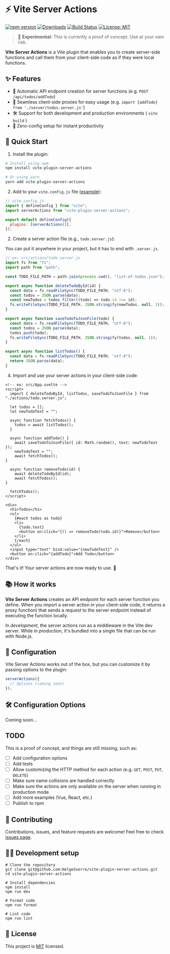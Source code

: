 # ⚡ Vite Server Actions

[![npm version](https://img.shields.io/npm/v/vite-plugin-server-actions.svg?style=flat)](https://www.npmjs.com/package/vite-plugin-server-actions)
[![Downloads](https://img.shields.io/npm/dm/vite-plugin-server-actions.svg?style=flat)](https://www.npmjs.com/package/vite-plugin-server-actions)
[![Build Status](https://img.shields.io/github/workflow/status/HelgeSverre/vite-plugin-server-actions/CI)](https://github.com/HelgeSverre/vite-plugin-server-actions/actions)
[![License: MIT](https://img.shields.io/badge/License-MIT-yellow.svg)](https://opensource.org/licenses/MIT)

> 🚧 **Experimental:** This is currently a proof of concept. Use at your own risk.

**Vite Server Actions** is a Vite plugin that enables you to create server-side functions and call them from your
client-side code as if they were local functions.

## ✨ Features

- 🔄 Automatic API endpoint creation for server functions (e.g. `POST /api/todos/addTodo`)
- 🔗 Seamless client-side proxies for easy usage (e.g. `import {addTodo} from './server/todos.server.js'`)
- 🛠 Support for both development and production environments ( `vite build` )
- 🚀 Zero-config setup for instant productivity

## 🚀 Quick Start

1. Install the plugin:

```bash
# Install using npm
npm install vite-plugin-server-actions

# Or using yarn
yarn add vite-plugin-server-actions
```

2. Add to your `vite.config.js` file ([example](examples/todo-app/vite.config.js)):

```javascript
// vite.config.js
import { defineConfig } from "vite";
import serverActions from "vite-plugin-server-actions";

export default defineConfig({
  plugins: [serverActions()],
});
```

2. Create a server action file (e.g., `todo.server.js`):

You can put it anywhere in your project, but it has to end with `.server.js`.

```javascript
// ex: src/actions/todo.server.js
import fs from "fs";
import path from "path";

const TODO_FILE_PATH = path.join(process.cwd(), "list-of-todos.json");

export async function deleteTodoById(id) {
  const data = fs.readFileSync(TODO_FILE_PATH, "utf-8");
  const todos = JSON.parse(data);
  const newTodos = todos.filter((todo) => todo.id !== id);
  fs.writeFileSync(TODO_FILE_PATH, JSON.stringify(newTodos, null, 2));
}

export async function saveTodoToJsonFile(todo) {
  const data = fs.readFileSync(TODO_FILE_PATH, "utf-8");
  const todos = JSON.parse(data);
  todos.push(todo);
  fs.writeFileSync(TODO_FILE_PATH, JSON.stringify(todos, null, 2));
}

export async function listTodos() {
  const data = fs.readFileSync(TODO_FILE_PATH, "utf-8");
  return JSON.parse(data);
}
```

4. Import and use your server actions in your client-side code:

```svelte
<!-- ex: src/App.svelte -->
<script>
  import { deleteTodoById, listTodos, saveTodoToJsonFile } from "./actions/todo.server.js";

  let todos = [];
  let newTodoText = "";

  async function fetchTodos() {
    todos = await listTodos();
  }

  async function addTodo() {
    await saveTodoToJsonFile({ id: Math.random(), text: newTodoText });
    newTodoText = "";
    await fetchTodos();
}

  async function removeTodo(id) {
    await deleteTodoById(id);
    await fetchTodos();
}

  fetchTodos();
</script>

<div>
  <h1>Todos</h1>
  <ul>
    {#each todos as todo}
    <li>
      {todo.text}
      <button on:click="{() => removeTodo(todo.id)}">Remove</button>
    </li>
    {/each}
  </ul>
  <input type="text" bind:value="{newTodoText}" />
  <button on:click="{addTodo}">Add Todo</button>
</div>
```

That's it! Your server actions are now ready to use. 🎉

## 📚 How it works

**Vite Server Actions** creates an API endpoint for each server function you define. When you import a server action in
your client-side code, it returns a proxy function) that sends a request to the server endpoint instead of executing the
function locally.

In _development_, the server actions run as a middleware in the Vite dev server.
While in _production_, it's bundled into a single file that can be run with Node.js.

## 🔧 Configuration

Vite Server Actions works out of the box, but you can customize it by passing options to the plugin:

```javascript
serverActions({
  // Options (coming soon)
});
```

## 🛠️ Configuration Options

Coming soon...

## TODO

This is a proof of concept, and things are still missing, such as:

- [ ] Add configuration options
- [ ] Add tests
- [ ] Allow customizing the HTTP method for each action (e.g. `GET`, `POST`, `PUT`, `DELETE`)
- [ ] Make sure name collisions are handled correctly
- [ ] Make sure the actions are only available on the server when running in production mode.
- [ ] Add more examples (Vue, React, etc.)
- [ ] Publish to npm

## 🤝 Contributing

Contributions, issues, and feature requests are welcome! Feel free to
check [issues page](https://github.com/helgesverre/vite-plugin-server-actions/issues).

## 🧑‍💻 Development setup

```shell
# Clone the repository
git clone git@github.com:HelgeSverre/vite-plugin-server-actions.git
cd vite-plugin-server-actions

# Install dependencies
npm install
npm run dev

# Format code
npm run format

# Lint code
npm run lint
```

## 📝 License

This project is [MIT](https://opensource.org/licenses/MIT) licensed.
